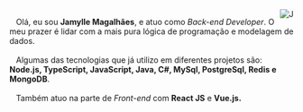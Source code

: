 
<img src="https://blogger.googleusercontent.com/img/a/AVvXsEjv9Lra7FAIh-kAIq8WcwS56r19VVfnTzwk53VTKJ7x7qJ6xGDvDwRNFV1dVRuL0NRMdJsNiGWy-R6lMyt0bMyX0vEmJuVy97u2sSBoBRIaGfYLMcKn76TChiaODGVu1UmyGg_pTo-9eu7Sw9hJ3FK510mVBdaVzTKA60UfRiTJPPrUZ6f9S0oIXu3n=s2000" align="right" alt="J">

<p align="left">
  &nbsp;&nbsp;&nbsp;Olá, eu sou <b>Jamylle Magalhães</b>, e atuo como <i>Back-end Developer</i>. O meu prazer é lidar com a mais pura lógica de programação e modelagem de dados. <br><br>
  &nbsp;&nbsp;&nbsp;Algumas das tecnologias que já utilizo em diferentes projetos são: <b>Node.js, TypeScript, JavaScript, Java, C#, MySql, PostgreSql, Redis e MongoDB</b>.<br><br>
  &nbsp;&nbsp;&nbsp;Também atuo na parte de <i>Front-end</i> com <b>React JS</b> e <b>Vue.js<b/>.
</p>


